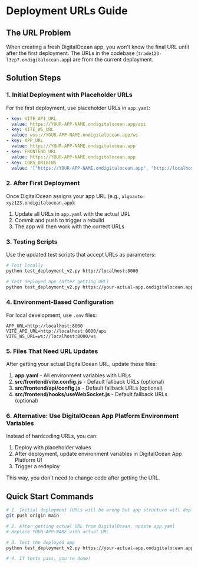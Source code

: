 # Deployment URLs Guide

## The URL Problem

When creating a fresh DigitalOcean app, you won't know the final URL until after the first deployment. The URLs in the codebase (`trade123-l3zp7.ondigitalocean.app`) are from the current deployment.

## Solution Steps

### 1. Initial Deployment with Placeholder URLs

For the first deployment, use placeholder URLs in `app.yaml`:

```yaml
- key: VITE_API_URL
  value: https://YOUR-APP-NAME.ondigitalocean.app/api
- key: VITE_WS_URL
  value: wss://YOUR-APP-NAME.ondigitalocean.app/ws
- key: APP_URL
  value: https://YOUR-APP-NAME.ondigitalocean.app
- key: FRONTEND_URL
  value: https://YOUR-APP-NAME.ondigitalocean.app
- key: CORS_ORIGINS
  value: '["https://YOUR-APP-NAME.ondigitalocean.app", "http://localhost:3000", "http://localhost:5173"]'
```

### 2. After First Deployment

Once DigitalOcean assigns your app URL (e.g., `algoauto-xyz123.ondigitalocean.app`):

1. Update all URLs in `app.yaml` with the actual URL
2. Commit and push to trigger a rebuild
3. The app will then work with the correct URLs

### 3. Testing Scripts

Use the updated test scripts that accept URLs as parameters:

```bash
# Test locally
python test_deployment_v2.py http://localhost:8000

# Test deployed app (after getting URL)
python test_deployment_v2.py https://your-actual-app.ondigitalocean.app
```

### 4. Environment-Based Configuration

For local development, use `.env` files:

```env
APP_URL=http://localhost:8000
VITE_API_URL=http://localhost:8000/api
VITE_WS_URL=ws://localhost:8000/ws
```

### 5. Files That Need URL Updates

After getting your actual DigitalOcean URL, update these files:

1. **app.yaml** - All environment variables with URLs
2. **src/frontend/vite.config.js** - Default fallback URLs (optional)
3. **src/frontend/api/config.js** - Default fallback URLs (optional)
4. **src/frontend/hooks/useWebSocket.js** - Default fallback URLs (optional)

### 6. Alternative: Use DigitalOcean App Platform Environment Variables

Instead of hardcoding URLs, you can:

1. Deploy with placeholder values
2. After deployment, update environment variables in DigitalOcean App Platform UI
3. Trigger a redeploy

This way, you don't need to change code after getting the URL.

## Quick Start Commands

```bash
# 1. Initial deployment (URLs will be wrong but app structure will deploy)
git push origin main

# 2. After getting actual URL from DigitalOcean, update app.yaml
# Replace YOUR-APP-NAME with actual URL

# 3. Test the deployed app
python test_deployment_v2.py https://your-actual-app.ondigitalocean.app

# 4. If tests pass, you're done!
``` 